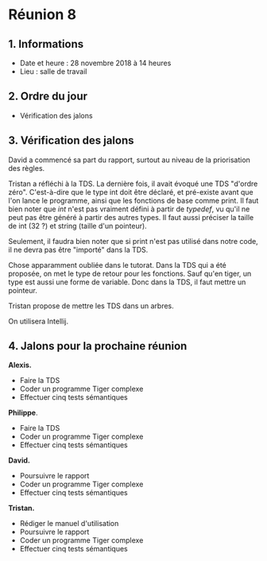 # Réunion 8

## 1. Informations

- Date et heure : 28 novembre 2018 à 14 heures
- Lieu : salle de travail

## 2. Ordre du jour

- Vérification des jalons

## 3. Vérification des jalons

David a commencé sa part du rapport, surtout au niveau de la priorisation des règles.

Tristan a réfléchi à la TDS. La dernière fois, il avait évoqué une TDS "d'ordre zéro". C'est-à-dire que le type int doit être déclaré, et pré-existe avant que l'on lance le programme, ainsi que les fonctions de base comme print. Il faut bien noter que *int* n'est pas vraiment défini à partir de *typedef*, vu qu'il ne peut pas être généré à partir des autres types. Il faut aussi préciser la taille de int (32 ?) et string (taille d'un pointeur).

Seulement, il faudra bien noter que si print n'est pas utilisé dans notre code, il ne devra pas être "importé" dans la TDS.

Chose apparamment oubliée dans le tutorat. Dans la TDS qui a été proposée, on met le type de retour pour les fonctions. Sauf qu'en tiger, un type est aussi une forme de variable. Donc dans la TDS, il faut mettre un pointeur.

Tristan propose de mettre les TDS dans un arbres.

On utilisera Intellij.

## 4. Jalons pour la prochaine réunion

**Alexis.**

- Faire la TDS
- Coder un programme Tiger complexe
- Effectuer cinq tests sémantiques

**Philippe**.

- Faire la TDS
- Coder un programme Tiger complexe
- Effectuer cinq tests sémantiques

**David.**

- Poursuivre le rapport
- Coder un programme Tiger complexe
- Effectuer cinq tests sémantiques

**Tristan.**

- Rédiger le manuel d'utilisation
- Poursuivre le rapport
- Coder un programme Tiger complexe
- Effectuer cinq tests sémantiques

